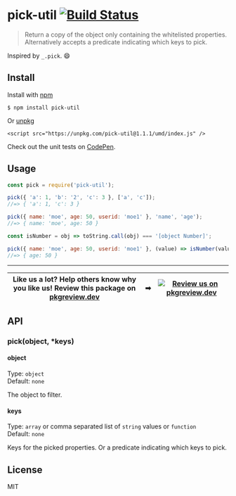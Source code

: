 # pick-util [![Build Status](https://travis-ci.com/jonkemp/pick-util.svg?branch=master)](https://travis-ci.com/jonkemp/pick-util)

> Return a copy of the object only containing the whitelisted properties. Alternatively accepts a predicate indicating which keys to pick.

Inspired by `_.pick`. 😄


## Install

Install with [npm](https://npmjs.org/package/pick-util)

```
$ npm install pick-util
```

Or [unpkg](https://unpkg.com/pick-util/)

```
<script src="https://unpkg.com/pick-util@1.1.1/umd/index.js" />
```

Check out the unit tests on [CodePen](https://codepen.io/jonkemp/full/OJVXabQ).

## Usage

```js
const pick = require('pick-util');

pick({ 'a': 1, 'b': '2', 'c': 3 }, ['a', 'c']);
//=> { 'a': 1, 'c': 3 }

pick({ name: 'moe', age: 50, userid: 'moe1' }, 'name', 'age');
//=> { name: 'moe', age: 50 }

const isNumber = obj => toString.call(obj) === '[object Number]';

pick({ name: 'moe', age: 50, userid: 'moe1' }, (value) => isNumber(value));
//=> { age: 50 }
```

---
| **Like us a lot?** Help others know why you like us! **Review this package on [pkgreview.dev](https://pkgreview.dev/npm/pick-util)** | ➡   | [![Review us on pkgreview.dev](https://i.ibb.co/McjVMfb/pkgreview-dev.jpg)](https://pkgreview.dev/npm/pick-util) |
| ----------------------------------------------------------------------------------------------------------------------------------------- | --- | --------------------------------------------------------------------------------------------------------------------- |

## API

### pick(object, *keys)

#### object

Type: `object`  
Default: `none`

The object to filter.

#### keys

Type: `array` or comma separated list of `string` values or `function`  
Default: `none`

Keys for the picked properties. Or a predicate indicating which keys to pick. 

## License

MIT
